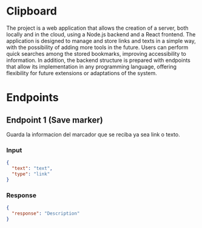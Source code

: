 # Clipboard
The project is a web application that allows the creation of a server, both locally and in the cloud, using a Node.js backend and a React frontend. The application is designed to manage and store links and texts in a simple way, with the possibility of adding more tools in the future. Users can perform quick searches among the stored bookmarks, improving accessibility to information. In addition, the backend structure is prepared with endpoints that allow its implementation in any programming language, offering flexibility for future extensions or adaptations of the system.

# Endpoints

## Endpoint 1 (Save marker)
Guarda la informacion del marcador que se reciba ya sea link o texto.
### Input
```json
{
  "text": "text",
  "type": "link"
}
```
### Response
```json
{
  "response": "Description"
}
```
